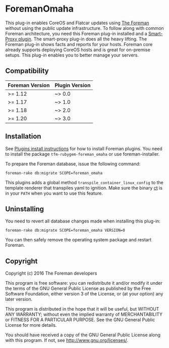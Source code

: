 # ForemanOmaha

This plug-in enables CoreOS and Flatcar updates using [The Foreman](https://theforeman.org/) without using the public update infrastructure.
To follow along with common Foreman architecture, you need this Foreman plug-in installed and a [Smart-Proxy plugin](https://github.com/theforeman/smart_proxy_omaha). The smart-proxy plug-in does all the heavy lifting. The Foreman plug-in shows facts and reports for your hosts.
Foreman core already supports deploying CoreOS hosts and is great for on-premise setups. This plug-in enables you to better manage your servers.

## Compatibility

| Foreman Version | Plugin Version |
| --------------- | -------------- |
| >= 1.12         | ~> 0.0         |
| >= 1.17         | ~> 1.0         |
| >= 1.18         | ~> 2.0         |
| >= 1.20         | ~> 3.0         |

## Installation

See [Plugins install instructions](https://theforeman.org/plugins/)
for how to install Foreman plugins.
You need to install the package `tfm-rubygem-foreman_omaha` or use foreman-installer.

To prepare the Foreman database, issue the following command:

```
foreman-rake db:migrate SCOPE=foreman_omaha
```

This plugins adds a global method `transpile_container_linux_config` to the template renderer that transpiles yaml to ignition. Make sure the binary [ct](https://github.com/coreos/container-linux-config-transpiler) is in your `PATH` when you want to use this feature.

## Uninstalling

You need to revert all database changes made when installing this plug-in:

```
foreman-rake db:migrate SCOPE=foreman_omaha VERSION=0
```

You can then safely remove the operating system package and restart Foreman.

## Copyright

Copyright (c) 2016 The Foreman developers

This program is free software: you can redistribute it and/or modify
it under the terms of the GNU General Public License as published by
the Free Software Foundation, either version 3 of the License, or
(at your option) any later version.

This program is distributed in the hope that it will be useful,
but WITHOUT ANY WARRANTY; without even the implied warranty of
MERCHANTABILITY or FITNESS FOR A PARTICULAR PURPOSE.  See the
GNU General Public License for more details.

You should have received a copy of the GNU General Public License
along with this program.  If not, see <http://www.gnu.org/licenses/>.

